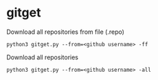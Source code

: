 # gitget

Download all repositories from file (.repo)
```
python3 gitget.py --from=<github username> -ff
```

Download all repositories
```
python3 gitget.py --from=<github username> -all
```
